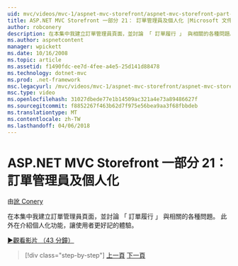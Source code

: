 ```yaml
---
uid: mvc/videos/mvc-1/aspnet-mvc-storefront/aspnet-mvc-storefront-part-21-order-manager-and-personalization
title: ASP.NET MVC Storefront 一部分 21： 訂單管理員及個人化 |Microsoft 文件
author: robconery
description: 在本集中我建立訂單管理員頁面，並討論 「 訂單履行 」 與相關的各種問題。 此外在介紹個人化功能...
ms.author: aspnetcontent
manager: wpickett
ms.date: 10/16/2008
ms.topic: article
ms.assetid: f1490fdc-ee7d-4fee-a4e5-25d141d88478
ms.technology: dotnet-mvc
ms.prod: .net-framework
msc.legacyurl: /mvc/videos/mvc-1/aspnet-mvc-storefront/aspnet-mvc-storefront-part-21-order-manager-and-personalization
msc.type: video
ms.openlocfilehash: 31027dbede77e1b14509ac321a4e73a89486627f
ms.sourcegitcommit: f8852267f463b62d7f975e56bea9aa3f68fbbdeb
ms.translationtype: MT
ms.contentlocale: zh-TW
ms.lasthandoff: 04/06/2018
---
```

<a name="aspnet-mvc-storefront-part-21-order-manager-and-personalization"></a>ASP.NET MVC Storefront 一部分 21： 訂單管理員及個人化
====================
由[訛 Conery](https://github.com/robconery)

在本集中我建立訂單管理員頁面，並討論 「 訂單履行 」 與相關的各種問題。 此外在介紹個人化功能，讓使用者更好記的體驗。

[&#9654;觀看影片 （43 分鐘）](https://channel9.msdn.com/Blogs/ASP-NET-Site-Videos/aspnet-mvc-storefront-part-21-order-manager-and-personalization)

> [!div class="step-by-step"]
> [上一頁](aspnet-mvc-storefront-part-20-logging.md)
> [下一頁](aspnet-mvc-storefront-part-22-restructuring-rerouting-and-paypal.md)
